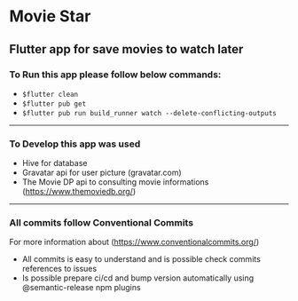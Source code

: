 # Movie Star
## Flutter app for save movies to watch later

### To Run this app please follow below commands:
- `$flutter clean`
- `$flutter pub get`
- `$flutter pub run build_runner watch --delete-conflicting-outputs`

---
### To Develop this app was used
- Hive for database
- Gravatar api for user picture (gravatar.com)
- The Movie DP api to consulting movie informations (https://www.themoviedb.org/)


---

### All commits follow Conventional Commits
For more information about (https://www.conventionalcommits.org/)
- All commits is easy to understand and is possible check commits references to issues
- Is possible prepare ci/cd and bump version automatically using @semantic-release npm plugins
